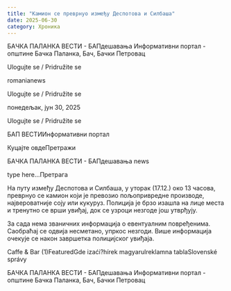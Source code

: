 ```yaml
---
title: "Камион се преврнуо између Деспотова и Силбаша"
date: 2025-06-30
category: Хроника
---
```


БАЧКА ПАЛАНКА ВЕСТИ - БАПдешавања Информативни портал - општине Бачка Паланка, Бач, Бачки Петровац

Ulogujte se / Pridružite se

romanianews

Ulogujte se / Pridružite se

понедељак, јун 30, 2025

Ulogujte se / Pridružite se

БАП ВЕСТИИнформативни портал

Куцајте овдеПретражи

БАЧКА ПАЛАНКА ВЕСТИ - БАПдешавања news

type here...Претрага

На путу између Деспотова и Силбаша, у уторак (17.12.) око 13 часова, преврнуо се камион који је превозио пољопривредне производе, највероватније соју или кукуруз. Полиција је брзо изашла на лице места и тренутно се врши увиђај, док се узроци незгоде још утврђују.

За сада нема званичних информација о евентуалним повређенима. Саобраћај се одвија несметано, упркос незгоди. Више информација очекује се након завршетка полицијског увиђаја.

Caffe & Bar (1)FeaturedGde izaći?hírek magyarulreklamna tablaSlovenské správy

БАЧКА ПАЛАНКА ВЕСТИ - БАПдешавања Информативни портал - општине Бачка Паланка, Бач, Бачки Петровац
